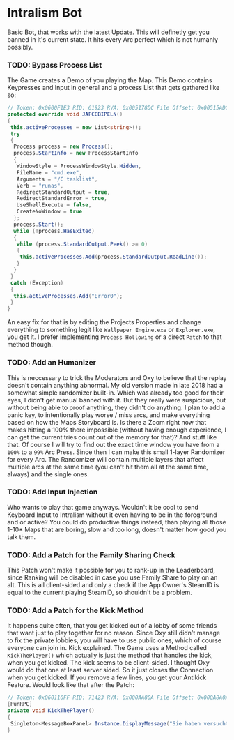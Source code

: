 # Intralism Bot
 Basic Bot, that works with the latest Update. This will definetly get you banned in it's current state. It hits every Arc perfect which is not humanly possibly.

### TODO: Bypass Process List
The Game creates a Demo of you playing the Map. This Demo contains Keypresses and Input in general and a process List that gets gathered like so:
```csharp
// Token: 0x0600F1E3 RID: 61923 RVA: 0x005178DC File Offset: 0x00515ADC
protected override void JAFCCBIPELN()
{
 this.activeProcesses = new List<string>();
 try
 {
  Process process = new Process();
  process.StartInfo = new ProcessStartInfo
  {
   WindowStyle = ProcessWindowStyle.Hidden,
   FileName = "cmd.exe",
   Arguments = "/C tasklist",
   Verb = "runas",
   RedirectStandardOutput = true,
   RedirectStandardError = true,
   UseShellExecute = false,
   CreateNoWindow = true
  };
  process.Start();
  while (!process.HasExited)
  {
   while (process.StandardOutput.Peek() >= 0)
   {
    this.activeProcesses.Add(process.StandardOutput.ReadLine());
   }
  }
 }
 catch (Exception)
 {
  this.activeProcesses.Add("Error0");
 }
}
```
An easy fix for that is by editing the Projects Properties and change everything to something legit like ``Wallpaper Engine.exe`` or ``Explorer.exe``, you get it. I prefer implementing ``Process Hollowing`` or a direct ``Patch`` to that method though.

### TODO: Add an Humanizer
This is neccessary to trick the Moderators and Oxy to believe that the replay doesn't contain anything abnormal. My old version made in late 2018 had a somewhat simple randomizer built-in. Which was already too good for their eyes, I didn't get manual banned with it. But they really were suspicious, but without being able to proof anything, they didn't do anything. I plan to add a panic key, to intentionally play worse / miss arcs, and make everything based on how the Maps Storyboard is. Is there a Zoom right now that makes hitting a 100% there impossible (without having enough experience, I can get the current tries count out of the memory for that)? And stuff like that. Of course I will try to find out the exact time window you have from a ``100%`` to a ``99%`` Arc Press. Since then I can make this small 1-layer Randomizer for every Arc. The Randomizer will contain multiple layers that affect multiple arcs at the same time (you can't hit them all at the same time, always) and the single ones.

### TODO: Add Input Injection
Who wants to play that game anyways. Wouldn't it be cool to send Keyboard Input to Intralism without it even having to be in the foreground and or active? You could do productive things instead, than playing all those 1-10* Maps that are boring, slow and too long, doesn't matter how good you talk them.

### TODO: Add a Patch for the Family Sharing Check
This Patch won't make it possible for you to rank-up in the Leaderboard, since Ranking will be disabled in case you use Family Share to play on an alt. This is all client-sided and only a check if the App Owner's SteamID is equal to the current playing SteamID, so shouldn't be a problem.

### TODO: Add a Patch for the Kick Method
It happens quite often, that you get kicked out of a lobby of some friends that want just to play together for no reason. Since Oxy still didn't manage to fix the private lobbies, you will have to use public ones, which of course everyone can join in. Kick explained. The Game uses a Method called ``KickThePlayer()`` which actually is just the method that handles the kick, when you get kicked. The kick seems to be client-sided. I thought Oxy would do that one at least server sided. So it just closes the Connection when you get kicked. If you remove a few lines, you get your Antikick Feature. Would look like that after the Patch:
```csharp
// Token: 0x060116FF RID: 71423 RVA: 0x000AA80A File Offset: 0x000A8A0A
[PunRPC]
private void KickThePlayer()
{
 Singleton<MessageBoxPanel>.Instance.DisplayMessage("Sie haben versucht dich zu kicken.\n\n#TEAM EHRENLOS", "OK", null, true, false, 0f);
}
```
